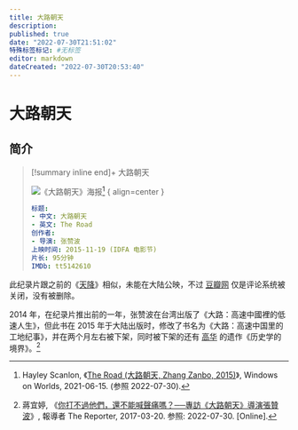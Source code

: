 ```yaml
---
title: 大路朝天
description:
published: true
date: "2022-07-30T21:51:02"
特殊标签标记: #无标签
editor: markdown
dateCreated: "2022-07-30T20:53:40"
---
```


# 大路朝天

## 简介

> [!summary inline end]+ 大路朝天
>
> ![《大路朝天》海报](https://s3.tebi.io/ggame/video/大路朝天/the-road-poster-2.webp)[^photo]
> { align=center }
>
> ```yaml
> 标题:
> - 中文: 大路朝天
> - 英文: The Road
> 创作者:
> - 导演: 张赞波
> 上映时间: 2015-11-19 (IDFA 电影节)
> 片长: 95分钟
> IMDb: tt5142610
> ```

[^photo]: Hayley Scanlon, 《[The Road (大路朝天, Zhang Zanbo, 2015)](https://web.archive.org/web/20210615192311/https://windowsonworlds.com/2021/05/11/the-road-大路朝天-zhang-zanbo-2015/)》, Windows on Worlds, 2021-06-15. (参照 2022-07-30).

此纪录片跟之前的《[天降][]》相似，未能在大陆公映，不过 [豆瓣网][] 仅是评论系统被关闭，没有被删除。

[天降]: /video/天降.md
[豆瓣网]: /website/豆瓣网.md

2014 年，在纪录片推出前的一年，张赞波在台湾出版了《大路：高速中國裡的低速人生》，但此书在 2015 年于大陆出版时，修改了书名为《大路：高速中国里的工地纪事》，并在两个月左右被下架，同时被下架的还有 [高华][] 的遗作《历史学的境界》。[^dczp]

[高华]: /people/高华.md

[^dczp]: 蔣宜婷, 《[你打不過他們，還不能喊聲痛嗎？──專訪《大路朝天》導演張贊波](https://web.archive.org/web/20210731190514/https://www.twreporter.org/a/director-chang-zan-po)》, 報導者 The Reporter, 2017-03-20. 参照: 2022-07-30. [Online].
